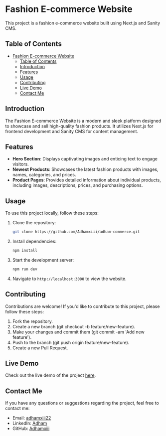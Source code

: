 # Fashion E-commerce Website

This project is a fashion e-commerce website built using Next.js and Sanity CMS.

## Table of Contents

- [Fashion E-commerce Website](#fashion-e-commerce-website)
  - [Table of Contents](#table-of-contents)
  - [Introduction](#introduction)
  - [Features](#features)
  - [Usage](#usage)
  - [Contributing](#contributing)
  - [Live Demo](#live-demo)
  - [Contact Me](#contact-me)

## Introduction

The Fashion E-commerce Website is a modern and sleek platform designed to showcase and sell high-quality fashion products. It utilizes Next.js for frontend development and Sanity CMS for content management.

## Features

- **Hero Section**: Displays captivating images and enticing text to engage visitors.
- **Newest Products**: Showcases the latest fashion products with images, names, categories, and prices.
- **Product Pages**: Provides detailed information about individual products, including images, descriptions, prices, and purchasing options.

## Usage

To use this project locally, follow these steps:

1. Clone the repository:

   ```bash
   git clone https://github.com/Adhamxiii/adham-commerce.git
   ```

2. Install dependencies:

   ```bash
   npm install
   ```

3. Start the development server:

   ```bash
   npm run dev
   ```

4. Navigate to `http://localhost:3000` to view the website.

## Contributing

Contributions are welcome! If you'd like to contribute to this project, please follow these steps:

1. Fork the repository.
2. Create a new branch (git checkout -b feature/new-feature).
3. Make your changes and commit them (git commit -am 'Add new feature').
4. Push to the branch (git push origin feature/new-feature).
5. Create a new Pull Request.

## Live Demo

Check out the live demo of the project [here](https://adham-commerce.vercel.app/).

## Contact Me

If you have any questions or suggestions regarding the project, feel free to contact me:

- Email: [adhamxiii22](mailto:adhamxiii22@gmail.com)
- LinkedIn: [Adham](https://www.linkedin.com/in/adhamnasser/)
- GitHub: [Adhamxiii](https://github.com/Adhamxiii)
